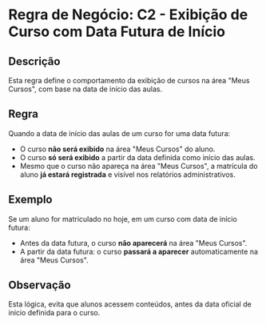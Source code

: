 # Regra de Negócio: C2 - Exibição de Curso com Data Futura de Início

## Descrição

Esta regra define o comportamento da exibição de cursos na área "Meus Cursos", com base na data de início das aulas.

## Regra

Quando a data de início das aulas de um curso for uma data futura:

- O curso **não será exibido** na área "Meus Cursos" do aluno.
- O curso **só será exibido** a partir da data definida como início das aulas.
- Mesmo que o curso não apareça na área "Meus Cursos", a matrícula do aluno **já estará registrada** e visível nos relatórios administrativos.

## Exemplo

Se um aluno for matriculado no hoje, em um curso com data de início futura:

- Antes da data futura, o curso **não aparecerá** na área "Meus Cursos".
- A partir da data futura: o curso **passará a aparecer** automaticamente na área "Meus Cursos".

## Observação

Esta lógica, evita que alunos acessem conteúdos, antes da data oficial de início definida para o curso.

